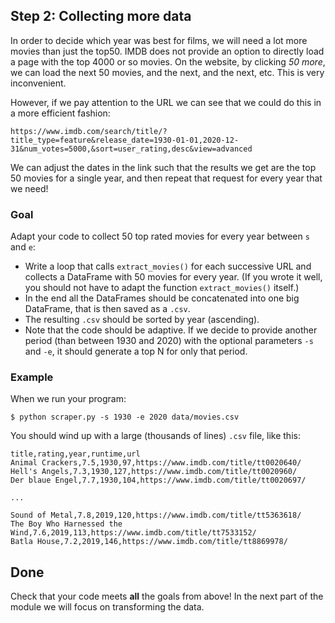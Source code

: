 ## Step 2: Collecting more data

In order to decide which year was best for films, we will need a lot more movies than just the top50. IMDB does not provide an option to directly load a page with the top 4000 or so movies. On the website, by clicking *50 more*, we can load the next 50 movies, and the next, and the next, etc. This is very inconvenient.

However, if we pay attention to the URL we can see that we could do this in a more efficient fashion:

    https://www.imdb.com/search/title/?title_type=feature&release_date=1930-01-01,2020-12-31&num_votes=5000,&sort=user_rating,desc&view=advanced

We can adjust the dates in the link such that the results we get are the top 50 movies for a single year, and then repeat that request for every year that we need!

### Goal

Adapt your code to collect 50 top rated movies for every year between `s` and `e`:

- Write a loop that calls `extract_movies()` for each successive URL and collects a DataFrame with 50 movies for every year. (If you wrote it well, you should not have to adapt the function `extract_movies()` itself.)
- In the end all the DataFrames should be concatenated into one big DataFrame, that is then saved as a `.csv`.
- The resulting `.csv` should be sorted by year (ascending).
- Note that the code should be adaptive. If we decide to provide another period (than between 1930 and 2020) with the optional parameters `-s` and `-e`, it should generate a top N for only that period.

### Example

When we run your program:

    $ python scraper.py -s 1930 -e 2020 data/movies.csv

You should wind up with a large (thousands of lines) `.csv` file, like this:

    title,rating,year,runtime,url
    Animal Crackers,7.5,1930,97,https://www.imdb.com/title/tt0020640/
    Hell's Angels,7.3,1930,127,https://www.imdb.com/title/tt0020960/
    Der blaue Engel,7.7,1930,104,https://www.imdb.com/title/tt0020697/

    ...

    Sound of Metal,7.8,2019,120,https://www.imdb.com/title/tt5363618/
    The Boy Who Harnessed the Wind,7.6,2019,113,https://www.imdb.com/title/tt7533152/
    Batla House,7.2,2019,146,https://www.imdb.com/title/tt8869978/


## Done

Check that your code meets **all** the goals from above! In the next part of the module we will focus on transforming the data.
